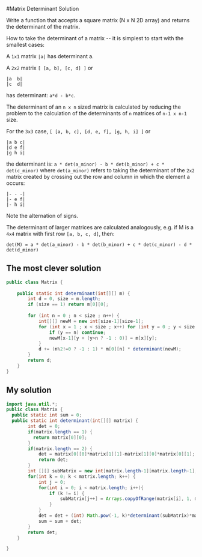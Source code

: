 #Matrix Determinant Solution

Write a function that accepts a square matrix (N x N 2D array) and returns the determinant of the matrix.

How to take the determinant of a matrix -- it is simplest to start with the smallest cases:

A ```1x1``` matrix ```|a|``` has determinant a.

A ```2x2``` matrix ```[ [a, b], [c, d] ]``` or
```
|a  b|
|c  d|
```
has determinant: ``` a*d - b*c ```.

The determinant of an ```n x n``` sized matrix is calculated by reducing the problem to the calculation of the determinants of ```n``` matrices of ```n-1 x n-1``` size.

For the ```3x3``` case, ```[ [a, b, c], [d, e, f], [g, h, i] ]``` or
```
|a b c|  
|d e f|  
|g h i|  
```
the determinant is: ```a * det(a_minor) - b * det(b_minor) + c * det(c_minor)``` where ```det(a_minor)``` refers to taking the determinant of the ```2x2``` matrix created by crossing out the row and column in which the element a occurs:
```
|- - -|
|- e f|
|- h i|  
```
Note the alternation of signs.

The determinant of larger matrices are calculated analogously, e.g. if M is a ```4x4``` matrix with first row ```[a, b, c, d]```, then:
```
det(M) = a * det(a_minor) - b * det(b_minor) + c * det(c_minor) - d * det(d_minor)
```
## The most clever solution
```java
public class Matrix {
    
    public static int determinant(int[][] m) {
        int d = 0, size = m.length;
        if (size == 1) return m[0][0];
        
        for (int n = 0 ; n < size ; n++) {
            int[][] newM = new int[size-1][size-1];
            for (int x = 1 ; x < size ; x++) for (int y = 0 ; y < size ; y++) {
                if (y == n) continue;
                newM[x-1][y + (y>n ? -1 : 0)] = m[x][y];
            }
            d += (n%2!=0 ? -1 : 1) * m[0][n] * determinant(newM);
        }
        return d;
    }
}
```

## My solution
```java
import java.util.*;
public class Matrix {
  public static int sum = 0;
  public static int determinant(int[][] matrix) {
        int det = 0;
        if(matrix.length == 1) {
          return matrix[0][0];
        }
        if(matrix.length == 2) {
            det = matrix[0][0]*matrix[1][1]-matrix[1][0]*matrix[0][1];
            return det;
        }
        int [][] subMatrix = new int[matrix.length-1][matrix.length-1];
        for(int k = 0; k < matrix.length; k++) {
            int j = 0;
            for(int i = 0; i < matrix.length; i++){
                if (k != i) {
                    subMatrix[j++] = Arrays.copyOfRange(matrix[i], 1, matrix.length);
                }
            }
            det = det + (int) Math.pow(-1, k)*determinant(subMatrix)*matrix[k][0];
            sum = sum + det;
        }
        return det;
    }

}
```